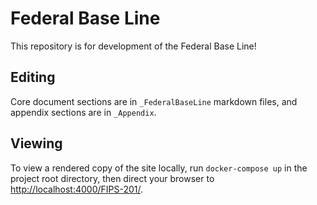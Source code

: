 # Federal Base Line
This repository is for development of the Federal Base Line!


## Editing

Core document sections are in `_FederalBaseLine` markdown files, and appendix sections are in `_Appendix`.

## Viewing

To view a rendered copy of the site locally, run `docker-compose up` in the project root directory, then direct your browser to <http://localhost:4000/FIPS-201/>.
